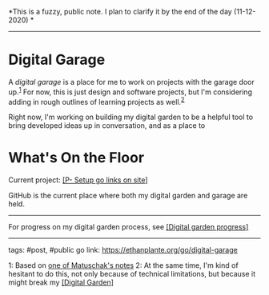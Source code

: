 *This is a fuzzy, public note. I plan to clarify it by the end of the day (11-12-2020) *

---
# Digital Garage
A *digital garage* is a place for me to work on projects with the garage door up.<sup>[1](#1)</sup> For now, this is just design and software projects, but I'm considering adding in rough outlines of learning projects as well.<sup>[2](#2)</sup>

Right now, I'm working on building my digital garden to be a helpful tool to bring developed ideas up in conversation, and as a place to 

# What's On the Floor
Current project: [[P- Setup go links on site]](https://ethanplante.org/go-links-setup)

GitHub is the current place where both my digital garden and garage are held.

---
For progress on my digital garden process, see [[Digital garden progress]](https://ethanplante.org/go/garden-progress)





---
tags: #post, #public 
go link: https://ethanplante.org/go/digital-garage

<a name="">1</a>: Based on [one of Matuschak's notes](https://notes.andymatuschak.org/z21cgR9K3UcQ5a7yPsj2RUim3oM2TzdBByZu)
<a name="">2</a>: At the same time, I'm kind of hesitant to do this, not only because of technical limitations, but because it might break my [[Digital Garden]](https://ethanplante.org/go/digital-garden)